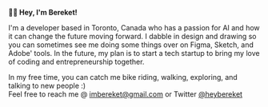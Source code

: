 **👋🏽 Hey, I'm Bereket!**

I'm a developer based in Toronto, Canada who has a passion for AI and how it can change the future moving forward. I dabble in design and drawing so you can sometimes see me doing some things over on Figma, Sketch, and Adobe' tools. In the future, my plan is to start a tech startup to bring my love of coding and entrepreneurship together.

In my free time, you can catch me bike riding, walking, exploring, and talking to new people :) <br>
Feel free to reach me @ imbereket@gmail.com or Twitter <a href="https://twitter.com/heybereket">@heybereket</a>
